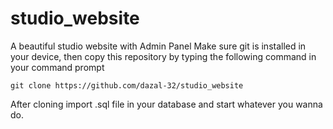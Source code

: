 # studio_website
A beautiful studio website with Admin Panel
Make sure git is installed in your device, then copy this repository by typing the following command in your command prompt
``` 
git clone https://github.com/dazal-32/studio_website
```
After cloning import .sql file in your database and start whatever you wanna do.
